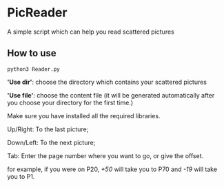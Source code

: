 # PicReader

A simple script which can help you read scattered pictures

## How to use

```shell
python3 Reader.py
```

**'Use dir'**: choose the directory which contains your scattered pictures

**'Use file'**: choose the content file (it will be generated automatically after you choose your directory for the first time.)

Make sure you have installed all the required libraries.

Up/Right: To the last picture;

Down/Left: To the next picture;

Tab: Enter the page number where you want to go, or give the offset.

for example, if you were on P20, *+50* will take you to P70 and *-19* will take you to P1.
